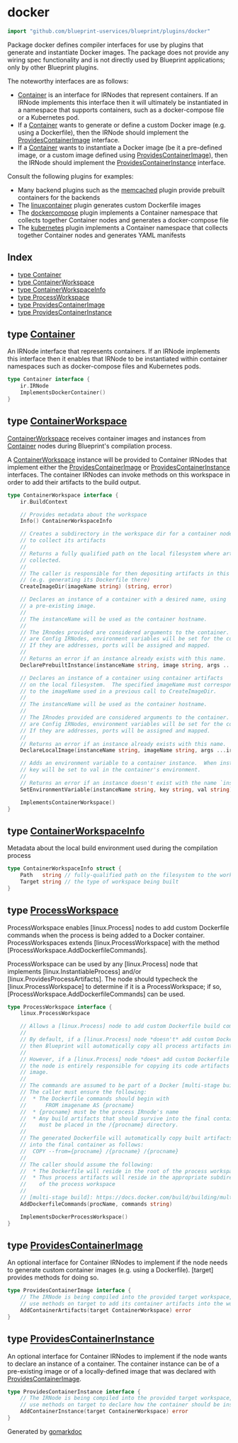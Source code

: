 <!-- Code generated by gomarkdoc. DO NOT EDIT -->

# docker

```go
import "github.com/blueprint-uservices/blueprint/plugins/docker"
```

Package docker defines compiler interfaces for use by plugins that generate and instantiate Docker images. The package does not provide any wiring spec functionality and is not directly used by Blueprint applications; only by other Blueprint plugins.

The noteworthy interfaces are as follows:

- [Container](<#Container>) is an interface for IRNodes that represent containers. If an IRNode implements this interface then it will ultimately be instantiated in a namespace that supports containers, such as a docker\-compose file or a Kubernetes pod.
- If a [Container](<#Container>) wants to generate or define a custom Docker image \(e.g. using a Dockerfile\), then the IRNode should implement the [ProvidesContainerImage](<#ProvidesContainerImage>) interface.
- If a [Container](<#Container>) wants to instantiate a Docker image \(be it a pre\-defined image, or a custom image defined using [ProvidesContainerImage](<#ProvidesContainerImage>)\), then the IRNode should implement the [ProvidesContainerInstance](<#ProvidesContainerInstance>) interface.

Consult the following plugins for examples:

- Many backend plugins such as the [memcached](<https://github.com/Blueprint-uServices/blueprint/tree/main/plugins/memcached>) plugin provide prebuilt containers for the backends
- The [linuxcontainer](<https://github.com/Blueprint-uServices/blueprint/tree/main/plugins/memclinuxcontainerached>) plugin generates custom Dockerfile images
- The [dockercompose](<https://github.com/Blueprint-uServices/blueprint/tree/main/plugins/dockercompose>) plugin implements a Container namespace that collects together Container nodes and generates a docker\-compose file
- The [kubernetes](<https://github.com/Blueprint-uServices/blueprint/tree/main/plugins/kubernetes>) plugin implements a Container namespace that collects together Container nodes and generates YAML manifests

## Index

- [type Container](<#Container>)
- [type ContainerWorkspace](<#ContainerWorkspace>)
- [type ContainerWorkspaceInfo](<#ContainerWorkspaceInfo>)
- [type ProcessWorkspace](<#ProcessWorkspace>)
- [type ProvidesContainerImage](<#ProvidesContainerImage>)
- [type ProvidesContainerInstance](<#ProvidesContainerInstance>)


<a name="Container"></a>
## type [Container](<https://github.com/blueprint-uservices/blueprint/blob/main/plugins/docker/ir.go#L37-L40>)

An IRNode interface that represents containers. If an IRNode implements this interface then it enables that IRNode to be instantiated within container namespaces such as docker\-compose files and Kubernetes pods.

```go
type Container interface {
    ir.IRNode
    ImplementsDockerContainer()
}
```

<a name="ContainerWorkspace"></a>
## type [ContainerWorkspace](<https://github.com/blueprint-uservices/blueprint/blob/main/plugins/docker/ir.go#L81-L129>)

[ContainerWorkspace](<#ContainerWorkspace>) receives container images and instances from [Container](<#Container>) nodes during Blueprint's compilation process.

A [ContainerWorkspace](<#ContainerWorkspace>) instance will be provided to Container IRNodes that implement either the [ProvidesContainerImage](<#ProvidesContainerImage>) or [ProvidesContainerInstance](<#ProvidesContainerInstance>) interfaces. The container IRNodes can invoke methods on this workspace in order to add their artifacts to the build output.

```go
type ContainerWorkspace interface {
    ir.BuildContext

    // Provides metadata about the workspace
    Info() ContainerWorkspaceInfo

    // Creates a subdirectory in the workspace dir for a container node
    // to collect its artifacts
    //
    // Returns a fully qualified path on the local filesystem where artifacts will be
    // collected.
    //
    // The caller is responsible for then depositing artifacts in this directory
    // (e.g. generating its Dockerfile there)
    CreateImageDir(imageName string) (string, error)

    // Declares an instance of a container with a desired name, using
    // a pre-existing image.
    //
    // The instanceName will be used as the container hostname.
    //
    // The IRnodes provided are considered arguments to the container.  If they
    // are Config IRNodes, environment variables will be set for the container instance.
    // If they are addresses, ports will be assigned and mapped.
    //
    // Returns an error if an instance already exists with this name.
    DeclarePrebuiltInstance(instanceName string, image string, args ...ir.IRNode) error

    // Declares an instance of a container using container artifacts
    // on the local filesystem.  The specified imageName must correspond
    // to the imageName used in a previous call to CreateImageDir.
    //
    // The instanceName will be used as the container hostname.
    //
    // The IRnodes provided are considered arguments to the container.  If they
    // are Config IRNodes, environment variables will be set for the container instance.
    // If they are addresses, ports will be assigned and mapped.
    //
    // Returns an error if an instance already exists with this name.
    DeclareLocalImage(instanceName string, imageName string, args ...ir.IRNode) error

    // Adds an environment variable to a container instance.  When instanceName is started,
    // key will be set to val in the container's environment.
    //
    // Returns an error if an instance doesn't exist with the name `instanceName`.
    SetEnvironmentVariable(instanceName string, key string, val string) error

    ImplementsContainerWorkspace()
}
```

<a name="ContainerWorkspaceInfo"></a>
## type [ContainerWorkspaceInfo](<https://github.com/blueprint-uservices/blueprint/blob/main/plugins/docker/ir.go#L69-L72>)

Metadata about the local build environment used during the compilation process

```go
type ContainerWorkspaceInfo struct {
    Path   string // fully-qualified path on the filesystem to the workspace
    Target string // the type of workspace being built
}
```

<a name="ProcessWorkspace"></a>
## type [ProcessWorkspace](<https://github.com/blueprint-uservices/blueprint/blob/main/plugins/docker/ir.go#L138-L171>)

ProcessWorkspace enables \[linux.Process\] nodes to add custom Dockerfile commands when the process is being added to a Docker container. ProcessWorkspaces extends \[linux.ProcessWorkspace\] with the method \[ProcessWorkspace.AddDockerfileCommands\].

ProcessWorkspace can be used by any \[linux.Process\] node that implements \[linux.InstantiableProcess\] and/or \[linux.ProvidesProcessArtifacts\]. The node should typecheck the \[linux.ProcessWorkspace\] to determine if it is a ProcessWorkspace; if so, \[ProcessWorkspace.AddDockerfileCommands\] can be used.

```go
type ProcessWorkspace interface {
    linux.ProcessWorkspace

    // Allows a [linux.Process] node to add custom Dockerfile build commands.
    //
    // By default, if a [linux.Process] node *doesn't* add custom Dockerfile commands,
    // then Blueprint will automatically copy all process artifacts into the container.
    //
    // However, if a [linux.Process] node *does* add custom Dockerfile build commands, then
    // the node is entirely responsible for copying its code artifacts into the container
    // image.
    //
    // The commands are assumed to be part of a Docker [multi-stage build].
    // The caller must ensure the following:
    //  * The Dockerfile commands should begin with
    //  	FROM imagename AS {procname}
    //  * {procname} must be the process IRnode's name
    //  * Any build artifacts that should survive into the final container
    //    must be placed in the /{procname} directory.
    //
    // The generated Dockerfile will automatically copy built artifacts
    // into the final container as follows:
    // 	COPY --from={procname} /{procname} /{procname}
    //
    // The caller should assume the following:
    //  * The Dockerfile will reside in the root of the process workspace
    //  * Thus process artifacts will reside in the appropriate subdirectory
    //    of the process workspace
    //
    // [multi-stage build]: https://docs.docker.com/build/building/multi-stage/
    AddDockerfileCommands(procName, commands string)

    ImplementsDockerProcessWorkspace()
}
```

<a name="ProvidesContainerImage"></a>
## type [ProvidesContainerImage](<https://github.com/blueprint-uservices/blueprint/blob/main/plugins/docker/ir.go#L50-L54>)

An optional interface for Container IRNodes to implement if the node needs to generate custom container images \(e.g. using a Dockerfile\). \[target\] provides methods for doing so.

```go
type ProvidesContainerImage interface {
    // The IRNode is being compiled into the provided target workspace, and should
    // use methods on target to add its container artifacts into the workspace.
    AddContainerArtifacts(target ContainerWorkspace) error
}
```

<a name="ProvidesContainerInstance"></a>
## type [ProvidesContainerInstance](<https://github.com/blueprint-uservices/blueprint/blob/main/plugins/docker/ir.go#L60-L64>)

An optional interface for Container IRNodes to implement if the node wants to declare an instance of a container. The container instance can be of a pre\-existing image or of a locally\-defined image that was declared with [ProvidesContainerImage](<#ProvidesContainerImage>).

```go
type ProvidesContainerInstance interface {
    // The IRNode is being compiled into the provided target workspace, and should
    // use methods on target to declare how the container should be instantiated.
    AddContainerInstance(target ContainerWorkspace) error
}
```

Generated by [gomarkdoc](<https://github.com/princjef/gomarkdoc>)
